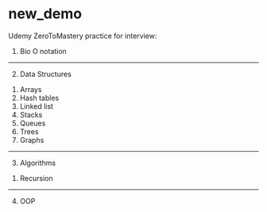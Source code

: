 # new_demo

Udemy ZeroToMastery practice for interview:

1. Bio O notation
-----------------------
2. Data Structures
  1) Arrays
  2) Hash tables
  3) Linked list
  4) Stacks
  5) Queues
  6) Trees
  7) Graphs
-----------------------  
3. Algorithms
  1) Recursion
----------------------  
4. OOP
  
